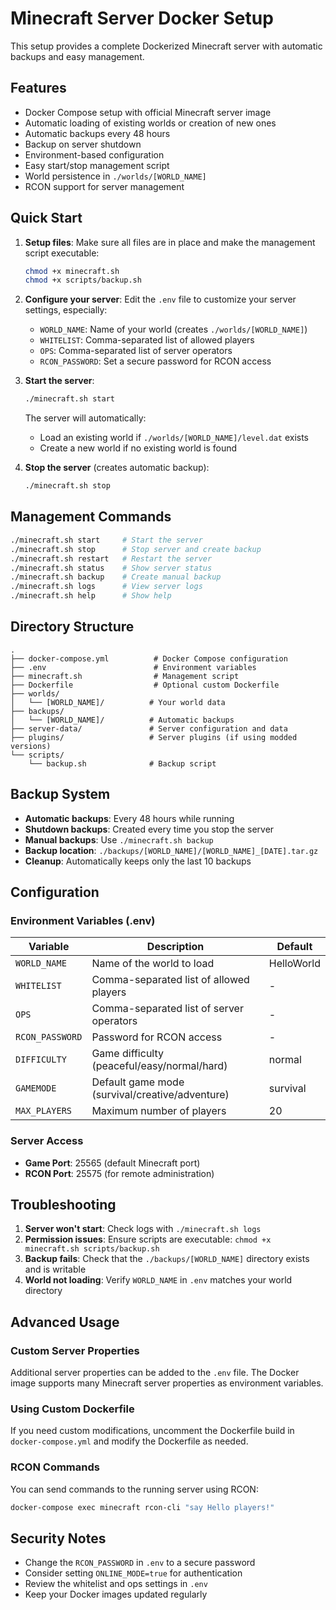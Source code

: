 # Minecraft Server Docker Setup

This setup provides a complete Dockerized Minecraft server with automatic backups and easy management.

## Features

- Docker Compose setup with official Minecraft server image
- Automatic loading of existing worlds or creation of new ones
- Automatic backups every 48 hours
- Backup on server shutdown
- Environment-based configuration
- Easy start/stop management script
- World persistence in `./worlds/[WORLD_NAME]`
- RCON support for server management

## Quick Start

1. **Setup files**: Make sure all files are in place and make the management script executable:
   ```bash
   chmod +x minecraft.sh
   chmod +x scripts/backup.sh
   ```

2. **Configure your server**: Edit the `.env` file to customize your server settings, especially:
   - `WORLD_NAME`: Name of your world (creates `./worlds/[WORLD_NAME]`)
   - `WHITELIST`: Comma-separated list of allowed players
   - `OPS`: Comma-separated list of server operators
   - `RCON_PASSWORD`: Set a secure password for RCON access

3. **Start the server**:
   ```bash
   ./minecraft.sh start
   ```
   
   The server will automatically:
   - Load an existing world if `./worlds/[WORLD_NAME]/level.dat` exists
   - Create a new world if no existing world is found

4. **Stop the server** (creates automatic backup):
   ```bash
   ./minecraft.sh stop
   ```

## Management Commands

```bash
./minecraft.sh start     # Start the server
./minecraft.sh stop      # Stop server and create backup
./minecraft.sh restart   # Restart the server
./minecraft.sh status    # Show server status
./minecraft.sh backup    # Create manual backup
./minecraft.sh logs      # View server logs
./minecraft.sh help      # Show help
```

## Directory Structure

```
.
├── docker-compose.yml          # Docker Compose configuration
├── .env                        # Environment variables
├── minecraft.sh                # Management script
├── Dockerfile                  # Optional custom Dockerfile
├── worlds/
│   └── [WORLD_NAME]/          # Your world data
├── backups/
│   └── [WORLD_NAME]/          # Automatic backups
├── server-data/               # Server configuration and data
├── plugins/                   # Server plugins (if using modded versions)
└── scripts/
    └── backup.sh              # Backup script
```

## Backup System

- **Automatic backups**: Every 48 hours while running
- **Shutdown backups**: Created every time you stop the server
- **Manual backups**: Use `./minecraft.sh backup`
- **Backup location**: `./backups/[WORLD_NAME]/[WORLD_NAME]_[DATE].tar.gz`
- **Cleanup**: Automatically keeps only the last 10 backups

## Configuration

### Environment Variables (.env)

| Variable | Description | Default |
|----------|-------------|---------|
| `WORLD_NAME` | Name of the world to load | HelloWorld |
| `WHITELIST` | Comma-separated list of allowed players | - |
| `OPS` | Comma-separated list of server operators | - |
| `RCON_PASSWORD` | Password for RCON access | - |
| `DIFFICULTY` | Game difficulty (peaceful/easy/normal/hard) | normal |
| `GAMEMODE` | Default game mode (survival/creative/adventure) | survival |
| `MAX_PLAYERS` | Maximum number of players | 20 |

### Server Access

- **Game Port**: 25565 (default Minecraft port)
- **RCON Port**: 25575 (for remote administration)

## Troubleshooting

1. **Server won't start**: Check logs with `./minecraft.sh logs`
2. **Permission issues**: Ensure scripts are executable: `chmod +x minecraft.sh scripts/backup.sh`
3. **Backup fails**: Check that the `./backups/[WORLD_NAME]` directory exists and is writable
4. **World not loading**: Verify `WORLD_NAME` in `.env` matches your world directory

## Advanced Usage

### Custom Server Properties
Additional server properties can be added to the `.env` file. The Docker image supports many Minecraft server properties as environment variables.

### Using Custom Dockerfile
If you need custom modifications, uncomment the Dockerfile build in `docker-compose.yml` and modify the Dockerfile as needed.

### RCON Commands
You can send commands to the running server using RCON:
```bash
docker-compose exec minecraft rcon-cli "say Hello players!"
```

## Security Notes

- Change the `RCON_PASSWORD` in `.env` to a secure password
- Consider setting `ONLINE_MODE=true` for authentication
- Review the whitelist and ops settings in `.env`
- Keep your Docker images updated regularly